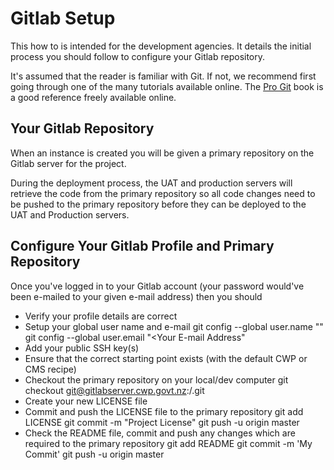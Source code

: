 # Gitlab Setup 

This how to is intended for the development agencies. It details the initial process you should follow to configure your Gitlab repository.

It's assumed that the reader is familiar with Git. If not, we recommend first going through one of the many tutorials available online. The [Pro Git](http://git-scm.com/book) book is a good reference freely available online.


## Your Gitlab Repository

When an instance is created you will be given a primary repository on the Gitlab server for the project.

During the deployment process, the UAT and production servers will retrieve the code from the primary repository so all code changes need to be pushed to the primary repository before they can be deployed to the UAT and Production servers.

## Configure Your Gitlab Profile and Primary Repository

Once you've logged in to your Gitlab account (your password would've been e-mailed to your given e-mail address) then you should

* Verify your profile details are correct
* Setup your global user name and e-mail
	git config --global user.name "<Your Name>"
	git config --global user.email "<Your E-mail Address"
* Add your public SSH key(s)
* Ensure that the correct starting point exists (with the default CWP or CMS recipe)
* Checkout the primary repository on your local/dev computer
	git checkout git@gitlabserver.cwp.govt.nz:<User>/<Primary-Repo>.git <Primary-Repo>
* Create your new LICENSE file
* Commit and push the LICENSE file to the primary repository
	git add LICENSE
	git commit -m "Project License"
	git push -u origin master
* Check the README file, commit and push any changes which are required to the primary repository
	git add README
	git commit -m 'My Commit'
	git push -u origin master

